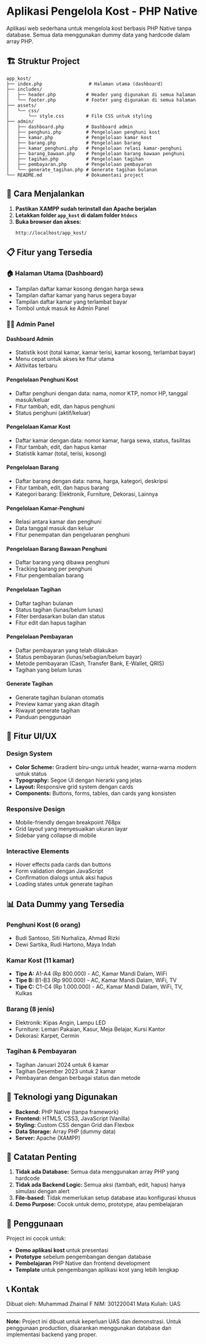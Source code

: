 # Aplikasi Pengelola Kost - PHP Native

Aplikasi web sederhana untuk mengelola kost berbasis PHP Native tanpa database. Semua data menggunakan dummy data yang hardcode dalam array PHP.

## 🏗️ Struktur Project

```
app_kost/
├── index.php                 # Halaman utama (dashboard)
├── includes/
│   ├── header.php           # Header yang digunakan di semua halaman
│   └── footer.php           # Footer yang digunakan di semua halaman
├── assets/
│   └── css/
│       └── style.css        # File CSS untuk styling
├── admin/
│   ├── dashboard.php        # Dashboard admin
│   ├── penghuni.php         # Pengelolaan penghuni kost
│   ├── kamar.php            # Pengelolaan kamar kost
│   ├── barang.php           # Pengelolaan barang
│   ├── kamar_penghuni.php   # Pengelolaan relasi kamar-penghuni
│   ├── barang_bawaan.php    # Pengelolaan barang bawaan penghuni
│   ├── tagihan.php          # Pengelolaan tagihan
│   ├── pembayaran.php       # Pengelolaan pembayaran
│   └── generate_tagihan.php # Generate tagihan bulanan
└── README.md                # Dokumentasi project
```

## 🚀 Cara Menjalankan

1. **Pastikan XAMPP sudah terinstall dan Apache berjalan**
2. **Letakkan folder `app_kost` di dalam folder `htdocs`**
3. **Buka browser dan akses:**
   ```
   http://localhost/app_kost/
   ```

## 📋 Fitur yang Tersedia

### 🏠 Halaman Utama (Dashboard)
- Tampilan daftar kamar kosong dengan harga sewa
- Tampilan daftar kamar yang harus segera bayar
- Tampilan daftar kamar yang terlambat bayar
- Tombol untuk masuk ke Admin Panel

### 👨‍💼 Admin Panel

#### Dashboard Admin
- Statistik kost (total kamar, kamar terisi, kamar kosong, terlambat bayar)
- Menu cepat untuk akses ke fitur utama
- Aktivitas terbaru

#### Pengelolaan Penghuni Kost
- Daftar penghuni dengan data: nama, nomor KTP, nomor HP, tanggal masuk/keluar
- Fitur tambah, edit, dan hapus penghuni
- Status penghuni (aktif/keluar)

#### Pengelolaan Kamar Kost
- Daftar kamar dengan data: nomor kamar, harga sewa, status, fasilitas
- Fitur tambah, edit, dan hapus kamar
- Statistik kamar (total, terisi, kosong)

#### Pengelolaan Barang
- Daftar barang dengan data: nama, harga, kategori, deskripsi
- Fitur tambah, edit, dan hapus barang
- Kategori barang: Elektronik, Furniture, Dekorasi, Lainnya

#### Pengelolaan Kamar-Penghuni
- Relasi antara kamar dan penghuni
- Data tanggal masuk dan keluar
- Fitur penempatan dan pengeluaran penghuni

#### Pengelolaan Barang Bawaan Penghuni
- Daftar barang yang dibawa penghuni
- Tracking barang per penghuni
- Fitur pengembalian barang

#### Pengelolaan Tagihan
- Daftar tagihan bulanan
- Status tagihan (lunas/belum lunas)
- Filter berdasarkan bulan dan status
- Fitur edit dan hapus tagihan

#### Pengelolaan Pembayaran
- Daftar pembayaran yang telah dilakukan
- Status pembayaran (lunas/sebagian/belum bayar)
- Metode pembayaran (Cash, Transfer Bank, E-Wallet, QRIS)
- Tagihan yang belum lunas

#### Generate Tagihan
- Generate tagihan bulanan otomatis
- Preview kamar yang akan ditagih
- Riwayat generate tagihan
- Panduan penggunaan

## 🎨 Fitur UI/UX

### Design System
- **Color Scheme:** Gradient biru-ungu untuk header, warna-warna modern untuk status
- **Typography:** Segoe UI dengan hierarki yang jelas
- **Layout:** Responsive grid system dengan cards
- **Components:** Buttons, forms, tables, dan cards yang konsisten

### Responsive Design
- Mobile-friendly dengan breakpoint 768px
- Grid layout yang menyesuaikan ukuran layar
- Sidebar yang collapse di mobile

### Interactive Elements
- Hover effects pada cards dan buttons
- Form validation dengan JavaScript
- Confirmation dialogs untuk aksi hapus
- Loading states untuk generate tagihan

## 📊 Data Dummy yang Tersedia

### Penghuni Kost (6 orang)
- Budi Santoso, Siti Nurhaliza, Ahmad Rizki
- Dewi Sartika, Rudi Hartono, Maya Indah

### Kamar Kost (11 kamar)
- **Tipe A:** A1-A4 (Rp 800.000) - AC, Kamar Mandi Dalam, WiFi
- **Tipe B:** B1-B3 (Rp 900.000) - AC, Kamar Mandi Dalam, WiFi, TV
- **Tipe C:** C1-C4 (Rp 1.000.000) - AC, Kamar Mandi Dalam, WiFi, TV, Kulkas

### Barang (8 jenis)
- Elektronik: Kipas Angin, Lampu LED
- Furniture: Lemari Pakaian, Kasur, Meja Belajar, Kursi Kantor
- Dekorasi: Karpet, Cermin

### Tagihan & Pembayaran
- Tagihan Januari 2024 untuk 6 kamar
- Tagihan Desember 2023 untuk 2 kamar
- Pembayaran dengan berbagai status dan metode

## 🔧 Teknologi yang Digunakan

- **Backend:** PHP Native (tanpa framework)
- **Frontend:** HTML5, CSS3, JavaScript (Vanilla)
- **Styling:** Custom CSS dengan Grid dan Flexbox
- **Data Storage:** Array PHP (dummy data)
- **Server:** Apache (XAMPP)

## 📝 Catatan Penting

1. **Tidak ada Database:** Semua data menggunakan array PHP yang hardcode
2. **Tidak ada Backend Logic:** Semua aksi (tambah, edit, hapus) hanya simulasi dengan alert
3. **File-based:** Tidak memerlukan setup database atau konfigurasi khusus
4. **Demo Purpose:** Cocok untuk demo, prototype, atau pembelajaran

## 🎯 Penggunaan

Project ini cocok untuk:
- **Demo aplikasi kost** untuk presentasi
- **Prototype** sebelum pengembangan dengan database
- **Pembelajaran** PHP Native dan frontend development
- **Template** untuk pengembangan aplikasi kost yang lebih lengkap

## 📞 Kontak

Dibuat oleh: Muhammad Zhainal F
NIM: 301220041
Mata Kuliah: UAS

---

**Note:** Project ini dibuat untuk keperluan UAS dan demonstrasi. Untuk penggunaan production, disarankan menggunakan database dan implementasi backend yang proper.
